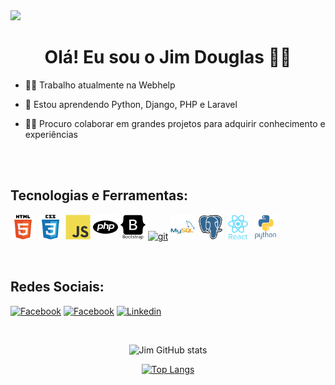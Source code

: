 <img src="https://www.wingstechsolutions.com/wp-content/uploads/2022/03/full-stack-development.gif" width="500">


<br>

<h1 align="center"> Olá! Eu sou o Jim Douglas 👨‍💻 </h1>

<p>

- 👩‍💻 Trabalho atualmente na Webhelp

- 🧠 Estou aprendendo Python, Django, PHP e Laravel

- 👯‍♀️ Procuro colaborar em grandes projetos para adquirir conhecimento e experiências

</p>

<br>


<br>
<h2>Tecnologias e Ferramentas:</h2>
<div align="left">

<a href="https://www.w3.org/html/" target="_blank" rel="noreferrer"><img src="https://raw.githubusercontent.com/devicons/devicon/master/icons/html5/html5-original-wordmark.svg" alt="html5" width="40" height="40"/></a>
<a href="https://www.w3schools.com/css/" target="_blank" rel="noreferrer"><img src="https://raw.githubusercontent.com/devicons/devicon/master/icons/css3/css3-original-wordmark.svg" alt="css3" width="40" height="40"/></a>
<a href="https://developer.mozilla.org/en-US/docs/Web/JavaScript" target="_blank" rel="noreferrer"> <img src="https://raw.githubusercontent.com/devicons/devicon/master/icons/javascript/javascript-original.svg" alt="javascript" width="40" height="40"/></a>
<a href="https://www.php.net" target="_blank" rel="noreferrer"> <img src="https://raw.githubusercontent.com/devicons/devicon/master/icons/php/php-plain.svg" alt="PHP" width="40" height="40"/></a>
<a href="https://getbootstrap.com" target="_blank" rel="noreferrer"><img src="https://raw.githubusercontent.com/devicons/devicon/master/icons/bootstrap/bootstrap-plain-wordmark.svg" alt="bootstrap" width="40" height="40"/></a>
<a href="https://git-scm.com/" target="_blank" rel="noreferrer"><img src="https://www.vectorlogo.zone/logos/git-scm/git-scm-icon.svg" alt="git" width="40" height="40"/></a>
<a href="https://www.mysql.com/" target="_blank" rel="noreferrer"><img src="https://raw.githubusercontent.com/devicons/devicon/master/icons/mysql/mysql-original-wordmark.svg" alt="mysql" width="40" height="40"/></a>
<a href="https://www.postgresql.org" target="_blank" rel="noreferrer"><img src="https://raw.githubusercontent.com/devicons/devicon/master/icons/postgresql/postgresql-original.svg" alt="PostgreSQL" width="40" height="40"/></a>
<a href="https://reactjs.org/" target="_blank" rel="noreferrer"> <img src="https://raw.githubusercontent.com/devicons/devicon/master/icons/react/react-original-wordmark.svg" alt="react" width="40" height="40"/></a>
<a href="https://docs.python.org/3/" target="_blank" rel="noreferrer"> <img src="https://raw.githubusercontent.com/devicons/devicon/master/icons/python/python-original-wordmark.svg" alt="Python" width="40" height="40"/></a>

</div>

<br>

<h2 align="left">Redes Sociais:</h3>

<div>

[![Facebook](	https://img.shields.io/badge/Facebook-1877F2?style=for-the-badge&logo=facebook&logoColor=white)](https://www.facebook.com/jimdouglas.morrysonmiranda)
[![Facebook](	https://img.shields.io/badge/Instagram-E4405F?style=for-the-badge&logo=instagram&logoColor=white)](https://www.instagram.com/_jimdmm_/)
[![Linkedin](https://img.shields.io/badge/LinkedIn-0077B5?style=for-the-badge&logo=linkedin&logoColor=white)](https://www.linkedin.com/in/jimdmm/)

</div>

<br>
<div align="center">
  
![Jim GitHub stats](https://github-readme-stats.vercel.app/api?username=jimdmm&show_icons=true&theme=maroongold)

[![Top Langs](https://github-readme-stats.vercel.app/api/top-langs/?username=jimdmm&theme=maroongold&card_width=470)](https://github.com/jimdmm/github-readme-stats)

</div>
